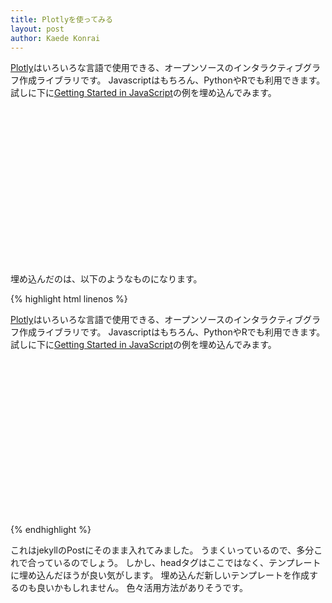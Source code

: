 ```yaml
---
title: Plotlyを使ってみる
layout: post
author: Kaede Konrai
---
```


[Plotly](https://plotly.com/graphing-libraries/)はいろいろな言語で使用できる、オープンソースのインタラクティブグラフ作成ライブラリです。
Javascriptはもちろん、PythonやRでも利用できます。
試しに下に[Getting Started in JavaScript](https://plotly.com/javascript/getting-started/)の例を埋め込んでみます。

<div id="tester" style="width:600px;height:250px;"></div>

<script>
	TESTER = document.getElementById('tester');
	Plotly.newPlot( TESTER, [{
	x: [1, 2, 3, 4, 5],
	y: [1, 2, 4, 8, 16] }], {
	margin: { t: 0 } } );
</script>

埋め込んだのは、以下のようなものになります。

{% highlight html linenos %}
<head>
  <script src="https://cdn.plot.ly/plotly-2.29.1.min.js" charset="utf-8"></script>
</head>

[Plotly](https://plotly.com/graphing-libraries/)はいろいろな言語で使用できる、オープンソースのインタラクティブグラフ作成ライブラリです。
Javascriptはもちろん、PythonやRでも利用できます。
試しに下に[Getting Started in JavaScript](https://plotly.com/javascript/getting-started/)の例を埋め込んでみます。

<div id="tester" style="width:600px;height:250px;"></div>

<script>
	TESTER = document.getElementById('tester');
	Plotly.newPlot( TESTER, [{
	x: [1, 2, 3, 4, 5],
	y: [1, 2, 4, 8, 16] }], {
	margin: { t: 0 } } );
</script>
{% endhighlight %}

これはjekyllのPostにそのまま入れてみました。
うまくいっているので、多分これで合っているのでしょう。
しかし、headタグはここではなく、テンプレートに埋め込んだほうが良い気がします。
埋め込んだ新しいテンプレートを作成するのも良いかもしれません。
色々活用方法がありそうです。
